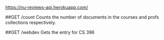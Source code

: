 https://nu-reviews-api.herokuapp.com/

##GET /count 
Counts the number of documents in the courses and profs collections respectively.

##GET /webdev
Gets the entry for CS 396